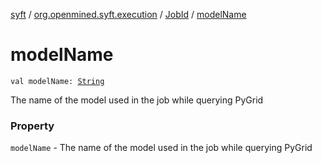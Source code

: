 [syft](../../index.md) / [org.openmined.syft.execution](../index.md) / [JobId](index.md) / [modelName](./model-name.md)

# modelName

`val modelName: `[`String`](https://kotlinlang.org/api/latest/jvm/stdlib/kotlin/-string/index.html)

The name of the model used in the job while querying PyGrid

### Property

`modelName` - The name of the model used in the job while querying PyGrid